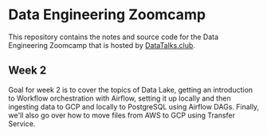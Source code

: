 # Data Engineering Zoomcamp

This repository contains the notes and source code for the Data Engineering Zoomcamp that is hosted by [DataTalks.club](https://datatalks.club/).

## Week 2

Goal for week 2 is to cover the topics of Data Lake, getting an introduction to Workflow orchestration with Airflow, setting it up locally and then ingesting data to GCP and locally to PostgreSQL using Airflow DAGs. Finally, we'll also go over how to move files from AWS to GCP using Transfer Service.